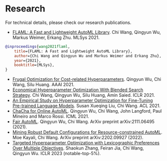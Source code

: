 # Research

For technical details, please check our research publications.

* [FLAML: A Fast and Lightweight AutoML Library](https://www.microsoft.com/en-us/research/publication/flaml-a-fast-and-lightweight-automl-library/). Chi Wang, Qingyun Wu, Markus Weimer, Erkang Zhu. MLSys 2021.

```bibtex
@inproceedings{wang2021flaml,
    title={FLAML: A Fast and Lightweight AutoML Library},
    author={Chi Wang and Qingyun Wu and Markus Weimer and Erkang Zhu},
    year={2021},
    booktitle={MLSys},
}
```

* [Frugal Optimization for Cost-related Hyperparameters](https://arxiv.org/abs/2005.01571). Qingyun Wu, Chi Wang, Silu Huang. AAAI 2021.
* [Economical Hyperparameter Optimization With Blended Search Strategy](https://www.microsoft.com/en-us/research/publication/economical-hyperparameter-optimization-with-blended-search-strategy/). Chi Wang, Qingyun Wu, Silu Huang, Amin Saied. ICLR 2021.
* [An Empirical Study on Hyperparameter Optimization for Fine-Tuning Pre-trained Language Models](https://aclanthology.org/2021.acl-long.178.pdf). Susan Xueqing Liu, Chi Wang. ACL 2021.
* [ChaCha for Online AutoML](https://www.microsoft.com/en-us/research/publication/chacha-for-online-automl/). Qingyun Wu, Chi Wang, John Langford, Paul Mineiro and Marco Rossi. ICML 2021.
* [Fair AutoML](https://arxiv.org/abs/2111.06495). Qingyun Wu, Chi Wang. ArXiv preprint arXiv:2111.06495 (2021).
* [Mining Robust Default Configurations for Resource-constrained AutoML](https://arxiv.org/abs/2202.09927). Moe Kayali, Chi Wang. ArXiv preprint arXiv:2202.09927 (2022).
* [Targeted Hyperparameter Optimization with Lexicographic Preferences Over Multiple Objectives](https://openreview.net/forum?id=0Ij9_q567Ma). Shaokun Zhang, Feiran Jia, Chi Wang, Qingyun Wu. ICLR 2023 (notable-top-5%).
